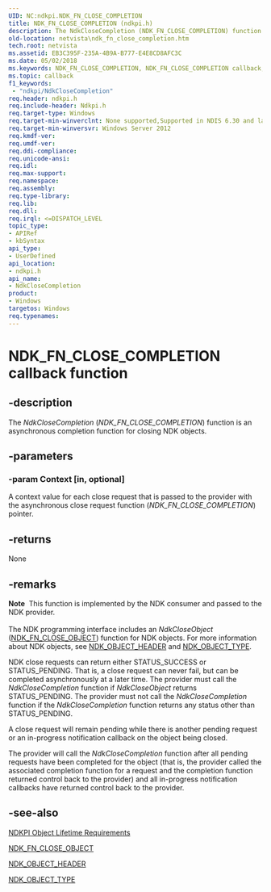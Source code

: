 ```yaml
---
UID: NC:ndkpi.NDK_FN_CLOSE_COMPLETION
title: NDK_FN_CLOSE_COMPLETION (ndkpi.h)
description: The NdkCloseCompletion (NDK_FN_CLOSE_COMPLETION) function is an asynchronous completion function for closing NDK objects.
old-location: netvista\ndk_fn_close_completion.htm
tech.root: netvista
ms.assetid: EB3C395F-235A-4B9A-B777-E4E8CD8AFC3C
ms.date: 05/02/2018
ms.keywords: NDK_FN_CLOSE_COMPLETION, NDK_FN_CLOSE_COMPLETION callback, NdkCloseCompletion, NdkCloseCompletion callback function [Network Drivers Starting with Windows Vista], ndkpi/NdkCloseCompletion, netvista.ndk_fn_close_completion
ms.topic: callback
f1_keywords:
 - "ndkpi/NdkCloseCompletion"
req.header: ndkpi.h
req.include-header: Ndkpi.h
req.target-type: Windows
req.target-min-winverclnt: None supported,Supported in NDIS 6.30 and later.
req.target-min-winversvr: Windows Server 2012
req.kmdf-ver: 
req.umdf-ver: 
req.ddi-compliance: 
req.unicode-ansi: 
req.idl: 
req.max-support: 
req.namespace: 
req.assembly: 
req.type-library: 
req.lib: 
req.dll: 
req.irql: <=DISPATCH_LEVEL
topic_type:
- APIRef
- kbSyntax
api_type:
- UserDefined
api_location:
- ndkpi.h
api_name:
- NdkCloseCompletion
product:
- Windows
targetos: Windows
req.typenames: 
---
```


# NDK_FN_CLOSE_COMPLETION callback function


## -description


 The <i>NdkCloseCompletion</i> (<i>NDK_FN_CLOSE_COMPLETION</i>) function is an asynchronous completion function for closing NDK objects.


## -parameters




### -param Context [in, optional]

A context value for each close request that is passed to the provider with the  asynchronous close request function (<i>NDK_FN_CLOSE_COMPLETION</i>)  pointer.


## -returns



None




## -remarks



<div class="alert"><b>Note</b>  This function is implemented by the NDK consumer and passed to the NDK provider.</div>
<div> </div>
The NDK programming interface includes an  <i>NdkCloseObject</i> (<a href="https://docs.microsoft.com/windows-hardware/drivers/ddi/content/ndkpi/nc-ndkpi-ndk_fn_close_object">NDK_FN_CLOSE_OBJECT</a>) function for NDK objects. For more information about NDK objects, see <a href="https://docs.microsoft.com/windows-hardware/drivers/ddi/content/ndkpi/ns-ndkpi-_ndk_object_header">NDK_OBJECT_HEADER</a> and <a href="https://docs.microsoft.com/windows-hardware/drivers/ddi/content/ndkpi/ne-ndkpi-_ndk_object_type">NDK_OBJECT_TYPE</a>.

 NDK close requests can return either STATUS_SUCCESS or STATUS_PENDING. That is, a close request can never fail, but can be completed asynchronously at a later time. The provider must call the <i>NdkCloseCompletion</i> function if  <i>NdkCloseObject</i> returns STATUS_PENDING. The provider must not call the <i>NdkCloseCompletion</i> function if the <i>NdkCloseCompletion</i> function returns any status other than STATUS_PENDING.

A close request will remain pending while there is another pending request or an in-progress notification callback on the object being closed.

The provider will call the <i>NdkCloseCompletion</i> function after all  pending requests have been completed for the object (that is, the provider called the associated completion function for a request and the completion function returned control back to the provider) and all in-progress notification callbacks have returned control back to the provider.




## -see-also




<a href="https://docs.microsoft.com/windows-hardware/drivers/network/ndkpi-object-lifetime-requirements">NDKPI Object Lifetime Requirements</a>



<a href="https://docs.microsoft.com/windows-hardware/drivers/ddi/content/ndkpi/nc-ndkpi-ndk_fn_close_object">NDK_FN_CLOSE_OBJECT</a>



<a href="https://docs.microsoft.com/windows-hardware/drivers/ddi/content/ndkpi/ns-ndkpi-_ndk_object_header">NDK_OBJECT_HEADER</a>



<a href="https://docs.microsoft.com/windows-hardware/drivers/ddi/content/ndkpi/ne-ndkpi-_ndk_object_type">NDK_OBJECT_TYPE</a>
 

 

